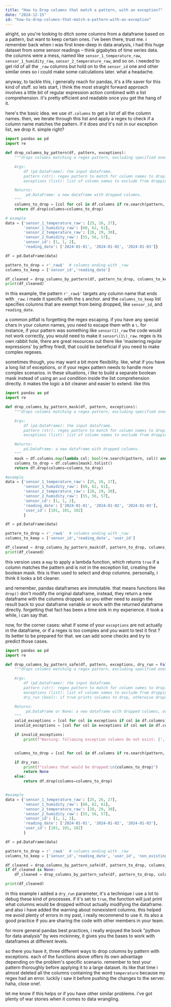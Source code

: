 ```yaml
---
title: "How to Drop columns that match a pattern, with an exception?"
date: "2024-12-15"
id: "how-to-drop-columns-that-match-a-pattern-with-an-exception"
---
```


alright, so you're looking to ditch some columns from a dataframe based on a pattern, but want to keep certain ones. i've been there, trust me. i remember back when i was first knee-deep in data analysis, i had this huge dataset from some sensor readings – think gigabytes of time series data. the columns were a mess, named like `sensor_1_temperature_raw`, `sensor_1_humidity_raw`, `sensor_2_temperature_raw`, and so on. i needed to get rid of all the `_raw` columns but hold on to the `sensor_id` one and other similar ones so i could make some calculations later. what a headache.

anyway, to tackle this, i generally reach for pandas, it's a life saver for this kind of stuff. so lets start, i think the most straight forward approach involves a little bit of regular expression action combined with a list comprehension. it's pretty efficient and readable once you get the hang of it.

here's the basic idea. we use `df.columns` to get a list of all the column names. then, we iterate through this list and apply a regex to check if a column name matches the pattern. if it does *and* it's not in our exception list, we drop it. simple right?

```python
import pandas as pd
import re

def drop_columns_by_pattern(df, pattern, exceptions):
    """drops columns matching a regex pattern, excluding specified ones.

    Args:
        df (pd.DataFrame): the input dataframe.
        pattern (str): regex pattern to match for column names to drop.
        exceptions (list): list of column names to exclude from dropping.

    Returns:
         pd.DataFrame: a new dataframe with dropped columns.
    """
    columns_to_drop = [col for col in df.columns if re.search(pattern, col) and col not in exceptions]
    return df.drop(columns=columns_to_drop)

# example
data = {'sensor_1_temperature_raw': [25, 26, 27],
        'sensor_1_humidity_raw': [60, 62, 61],
        'sensor_2_temperature_raw': [28, 29, 30],
        'sensor_2_humidity_raw': [55, 56, 57],
        'sensor_id': [1, 1, 2],
        'reading_date': ['2024-01-01', '2024-01-02', '2024-01-03']}

df = pd.DataFrame(data)

pattern_to_drop = r'_raw$'  # columns ending with _raw
columns_to_keep = ['sensor_id','reading_date']

df_cleaned = drop_columns_by_pattern(df, pattern_to_drop, columns_to_keep)
print(df_cleaned)

```

in this example, the pattern `r'_raw$'` targets any column name that ends with `_raw`. i made it specific with the `$` anchor. and the `columns_to_keep` list specifies columns that are exempt from being dropped, like `sensor_id`, and `reading_date`.

a common pitfall is forgetting the regex escaping. if you have any special chars in your column names, you need to escape them with a `\`. for instance, if your pattern was something like `sensor(1)_raw` the code would not work correctly, you would need to make it `sensor\(1\)_raw`. regex is its own rabbit hole, there are great resources out there like 'mastering regular expressions' by jeffrey friedl, that could be beneficial if you need to make complex regexes.

sometimes though, you may want a bit more flexibility. like, what if you have a long list of exceptions, or if your regex pattern needs to handle more complex scenarios. in these situations, i like to build a separate boolean mask instead of using an `and` condition inside the list comprehension directly. it makes the logic a bit cleaner and easier to extend. like this

```python
import pandas as pd
import re

def drop_columns_by_pattern_mask(df, pattern, exceptions):
    """drops columns matching a regex pattern, excluding specified ones, using a mask.

    Args:
        df (pd.DataFrame): the input dataframe.
        pattern (str): regex pattern to match for column names to drop.
        exceptions (list): list of column names to exclude from dropping.

    Returns:
        pd.DataFrame: a new dataframe with dropped columns.
    """
    mask = df.columns.map(lambda col: bool(re.search(pattern, col)) and col not in exceptions)
    columns_to_drop = df.columns[mask].tolist()
    return df.drop(columns=columns_to_drop)

#example
data = {'sensor_1_temperature_raw': [25, 26, 27],
        'sensor_1_humidity_raw': [60, 62, 61],
        'sensor_2_temperature_raw': [28, 29, 30],
        'sensor_2_humidity_raw': [55, 56, 57],
        'sensor_id': [1, 1, 2],
        'reading_date': ['2024-01-01', '2024-01-02', '2024-01-03'],
        'user_id': [101, 101, 102]
        }

df = pd.DataFrame(data)

pattern_to_drop = r'_raw$'  # columns ending with _raw
columns_to_keep = ['sensor_id','reading_date', 'user_id']

df_cleaned = drop_columns_by_pattern_mask(df, pattern_to_drop, columns_to_keep)
print(df_cleaned)
```

this version uses a `map` to apply a lambda function, which returns `true` if a column matches the pattern and is not in the exception list, creating the boolean mask. this is then used to select and drop columns. personally, i think it looks a bit cleaner.

and remember, pandas dataframes are immutable. that means functions like `drop()` don't modify the original dataframe, instead, they return a new dataframe with the columns dropped. so you either need to assign the result back to your dataframe variable or work with the returned dataframe directly. forgetting that fact has been a time sink in my experience. it took a while, i can say that.

now, for the corner cases: what if some of your `exceptions` are not actually in the dataframe, or if a regex is too complex and you want to test it first ? its better to be prepared for that. we can add some checks and try to predict those cases.

```python
import pandas as pd
import re

def drop_columns_by_pattern_safe(df, pattern, exceptions, dry_run = False):
    """drops columns matching a regex pattern, excluding specified ones, with safety checks.

    Args:
        df (pd.DataFrame): the input dataframe.
        pattern (str): regex pattern to match for column names to drop.
        exceptions (list): list of column names to exclude from dropping.
        dry_run (bool): if true prints columns to drop, otherwise drops columns.

    Returns:
         pd.DataFrame or None: a new dataframe with dropped columns, or None for dry run
    """
    valid_exceptions = [col for col in exceptions if col in df.columns]
    invalid_exceptions = [col for col in exceptions if col not in df.columns]

    if invalid_exceptions:
        print(f"Warning: following exception columns do not exist: {', '.join(invalid_exceptions)}")


    columns_to_drop = [col for col in df.columns if re.search(pattern, col) and col not in valid_exceptions]

    if dry_run:
        print(f"columns that would be dropped:\n{columns_to_drop}")
        return None
    else:
        return df.drop(columns=columns_to_drop)


#example
data = {'sensor_1_temperature_raw': [25, 26, 27],
        'sensor_1_humidity_raw': [60, 62, 61],
        'sensor_2_temperature_raw': [28, 29, 30],
        'sensor_2_humidity_raw': [55, 56, 57],
        'sensor_id': [1, 1, 2],
        'reading_date': ['2024-01-01', '2024-01-02', '2024-01-03'],
        'user_id': [101, 101, 102]
        }

df = pd.DataFrame(data)

pattern_to_drop = r'_raw$'  # columns ending with _raw
columns_to_keep = ['sensor_id','reading_date', 'user_id', 'non_existing_col']

df_cleaned = drop_columns_by_pattern_safe(df, pattern_to_drop, columns_to_keep, dry_run=True)
if df_cleaned is None:
    df_cleaned = drop_columns_by_pattern_safe(df, pattern_to_drop, columns_to_keep)

print(df_cleaned)
```

in this example i added a `dry_run` parameter, it's a technique i use a lot to debug these kind of processes. if it's set to `true`, the function will just print what columns would be dropped without actually modifying the dataframe. and also i have added the warning about nonexistent columns. this helped me avoid plenty of errors in my past, i really recommend to use it. its also a good practice if you are sharing the code with other members in your team.

for more general pandas best practices, i really enjoyed the book "python for data analysis" by wes mckinney, it gives you the bases to work with dataframes at different levels.

so there you have it, three different ways to drop columns by pattern with exceptions. each of the functions above offers its own advantage depending on the problem's specific scenario. remember to test your pattern thoroughly before applying it to a large dataset. its like that time i almost deleted all the columns containing the word `temperature` because my regex had an error. luckily i saw it before pushing the changes to the server. haha, close one!.

let me know if this helps or if you have other similar problems. i've got plenty of war stories when it comes to data wrangling.
